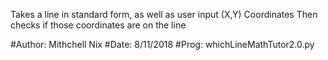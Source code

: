 
Takes a line in standard form, as well as user input (X,Y) Coordinates
Then checks if those coordinates are on the line

#Author: Mithchell Nix
#Date:   8/11/2018
#Prog:   whichLineMathTutor2.0.py

